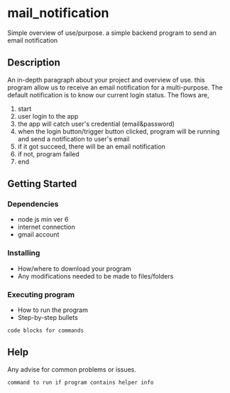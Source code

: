 # mail_notification

Simple overview of use/purpose.
a simple backend program to send an email notification

## Description

An in-depth paragraph about your project and overview of use.
this program allow us to receive an email notification for a multi-purpose. The default notification is to know our current login status. The flows are,
1. start
2. user login to the app
3. the app will catch user's credential (email&password)
4. when the login button/trigger button clicked, program will be running and send a notification to user's email
5. if it got succeed, there will be an email notification
6. if not, program failed
7. end

## Getting Started

### Dependencies

* node js min ver 6
* internet connection
* gmail account

### Installing

* How/where to download your program
* Any modifications needed to be made to files/folders

### Executing program

* How to run the program
* Step-by-step bullets
```
code blocks for commands
```

## Help

Any advise for common problems or issues.
```
command to run if program contains helper info
```
